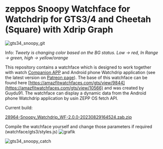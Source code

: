  # zeppos Snoopy Watchface for Watchdrip for GTS3/4 and Cheetah (Square) with Xdrip Graph

![gts34_snoopy_git](https://github.com/sedy89/zeppos_watchdrip_gts3_wf/assets/65983953/bf53d8a5-fbf4-40b7-9a14-b2606a3e02b1)

Info: *Tweety is changing color based on the BG status. Low -> red, In Range -> green, high -> yellow/orange*

This repository contains a watchface which is designed to work together with watch <a href="https://github.com/bigdigital/zeppos_watchdrip_app">Companion APP</a>  and Android phone Watchdrip application (see the latest version on <a href="https://www.patreon.com/xdrip_miband">Patreon page</a>). The base of this watchface can be found here [https://amazfitwatchfaces.com/gts/view/9844](https://amazfitwatchfaces.com/gts/view/10566) and was created by Guydu91.
The watchface can display a dynamic data from the Android phone Watchdrip application by usin ZEPP OS fetch API.

Current build:

[28964-Snoopy_Watchdrip_WF-2.0.0-20230829164524.zab.zip](https://github.com/sedy89/zeppos_watchdrip_gts3_wf/files/12465868/28964-Snoopy_Watchdrip_WF-2.0.0-20230829164524.zab.zip)

Compile the watchface yourself and change those parameters if required (watchface/gts3/styles.js)
![grafik](https://user-images.githubusercontent.com/65983953/232456088-b3dc411d-cbbd-401a-a74e-557bf4bb35cd.png) 

![gts34_snoopy_catch](https://github.com/sedy89/zeppos_watchdrip_gts3_wf/assets/65983953/600a83c7-bd8d-4477-892f-da35c37aa10f)


